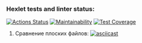 ### Hexlet tests and linter status:
[![Actions Status](https://github.com/tunet/php-project-lvl2/workflows/hexlet-check/badge.svg)](https://github.com/tunet/php-project-lvl2/actions)
[![Maintainability](https://api.codeclimate.com/v1/badges/0c5a734cd971bd7f32df/maintainability)](https://codeclimate.com/github/tunet/php-project-lvl2/maintainability)
[![Test Coverage](https://api.codeclimate.com/v1/badges/0c5a734cd971bd7f32df/test_coverage)](https://codeclimate.com/github/tunet/php-project-lvl2/test_coverage)

1. Сравнение плоских файлов:
[![asciicast](https://asciinema.org/a/423787.svg)](https://asciinema.org/a/423787)
